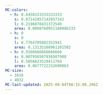 ```yaml
---
MC-colors:
  - h: 0.6458333333333333
    s: 0.07142857142857142
    l: 0.2196078431372549
    area: 0.0008760951188986233
  - h: 0
    s: 0
    l: 0.7764705882352941
    area: 0.13135168961201502
  - h: 0.9166666666666666
    s: 0.007936507936507908
    l: 0.5058823529411764
    area: 0.8677722152690863
MC-size:
  - 1816
  - 4032
MC-last-updated: 2025-09-04T08:15:08.296Z
---
```

